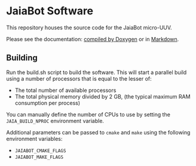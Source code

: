 # JaiaBot Software

This repository houses the source code for the JaiaBot micro-UUV. 

Please see the documentation: [compiled by Doxygen](https://docs.jaia.tech/) or in [Markdown](https://github.com/jaiarobotics/jaiabot/blob/1.y/src/doc/markdown/page01_main.md).

## Building

Run the build.sh script to build the software.  This will start a parallel build using a number of processors that is equal to the lesser of:

* The total number of available processors
* The total physical memory divided by 2 GB, (the typical maximum RAM consumption per process)

You can manually define the number of CPUs to use by setting the `JAIA_BUILD_NPROC` environment variable.

Additional parameters can be passed to `cmake` and `make` using the following environment variables:

* `JAIABOT_CMAKE_FLAGS`
* `JAIABOT_MAKE_FLAGS`
